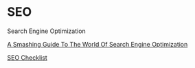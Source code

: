 # SEO

Search Engine Optimization

[A Smashing Guide To The World Of Search Engine Optimization
](https://www.smashingmagazine.com/smashing-guide-search-engine-optimization/)

[SEO Checklist
](https://developer.chrome.com/docs/lighthouse/seo/)
